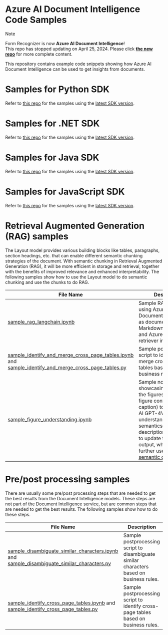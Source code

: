 # Azure AI Document Intelligence Code Samples

> [!NOTE]
> Form Recognizer is now **Azure AI Document Intelligence**!   
 This repo has stopped updating on April 25, 2024. Please click [**the new repo**](https://github.com/Azure-Samples/document-intelligence-code-samples/tree/main) for more complete content.

This repository contains example code snippets showing how Azure AI Document Intelligence can be used to get insights from documents.

# Samples for Python SDK
Refer to [this repo](https://github.com/Azure/azure-sdk-for-python/tree/main/sdk/documentintelligence/azure-ai-documentintelligence/samples) for the samples using the [latest SDK version](https://learn.microsoft.com/python/api/overview/azure/ai-documentintelligence-readme?view=azure-python-preview&preserve-view=true).

# Samples for .NET SDK
Refer to [this repo](https://github.com/Azure/azure-sdk-for-net/tree/main/sdk/documentintelligence/Azure.AI.DocumentIntelligence) for the samples using the [latest SDK version](https://learn.microsoft.com/en-us/dotnet/api/azure.ai.documentintelligence?view=azure-dotnet-preview).

# Samples for Java SDK
Refer to [this repo](https://github.com/Azure/azure-sdk-for-java/tree/main/sdk/documentintelligence/azure-ai-documentintelligence) for the samples using the [latest SDK version](https://learn.microsoft.com/java/api/overview/azure/ai-documentintelligence-readme).

# Samples for JavaScript SDK
Refer to [this repo](https://github.com/Azure/azure-sdk-for-js/tree/main/sdk/documentintelligence/ai-document-intelligence-rest) for the samples using the [latest SDK version](https://learn.microsoft.com/javascript/api/overview/azure/ai-document-intelligence-rest-readme).

# Retrieval Augmented Generation (RAG) samples
The Layout model provides various building blocks like tables, paragraphs, section headings, etc. that can enable different semantic chunking strategies of the document. With semantic chunking in Retrieval Augmented Generation (RAG), it will be more efficient in storage and retrieval, together with the benefits of improved relevance and enhanced interpretability. The following samples show how to use the Layout model to do semantic chunking and use the chunks to do RAG.

| File Name | Description |
| --- | --- |
| [sample_rag_langchain.ipynb](Python/sample_rag_langchain.ipynb) | Sample RAG notebook using Azure AI Document Intelligence as document loader, MarkdownHeaderSplitter and Azure AI Search as retriever in Langchain |
| [sample_identify_and_merge_cross_page_tables.ipynb](Python/sample_identify_and_merge_cross_page_tables.ipynb) and [sample_identify_and_merge_cross_page_tables.py](Python/sample_identify_and_merge_cross_page_tables.py) | Sample postprocessing script to identify and merge cross-page tables based on business rules. |
| [sample_figure_understanding.ipynb](Python/sample_figure_understanding.ipynb) | Sample notebook showcasing how to crop the figures and send figure content (with its caption) to Azure Open AI GPT-4V model to understand the semantics. The figure description will be used to update the markdown output, which can be further used for [semantic chunking](https://aka.ms/doc-gen-ai). |



# Pre/post processing samples
There are usually some pre/post processing steps that are needed to get the best results from the Document Intelligence models. These steps are not part of the Document Intelligence service, but are common steps that are needed to get the best results. The following samples show how to do these steps.

| File Name | Description |
| --- | --- |
| [sample_disambiguate_similar_characters.ipynb](Python/sample_disambiguate_similar_characters.ipynb) and [sample_disambiguate_similar_characters.py](Python/sample_disambiguate_similar_characters.py) | Sample postprocessing script to disambiguate similar characters based on business rules. |
| [sample_identify_cross_page_tables.ipynb](Python/sample_identify_cross_page_tables.ipynb) and [sample_identify_cross_page_tables.py](Python/sample_identify_cross_page_tables.py) | Sample postprocessing script to identify cross-page tables based on business rules. |
